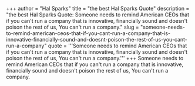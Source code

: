 +++
author = "Hal Sparks"
title = "the best Hal Sparks Quote"
description = "the best Hal Sparks Quote: Someone needs to remind American CEOs that if you can't run a company that is innovative, financially sound and doesn't poison the rest of us, You can't run a company."
slug = "someone-needs-to-remind-american-ceos-that-if-you-cant-run-a-company-that-is-innovative-financially-sound-and-doesnt-poison-the-rest-of-us-you-cant-run-a-company"
quote = '''Someone needs to remind American CEOs that if you can't run a company that is innovative, financially sound and doesn't poison the rest of us, You can't run a company.'''
+++
Someone needs to remind American CEOs that if you can't run a company that is innovative, financially sound and doesn't poison the rest of us, You can't run a company.
